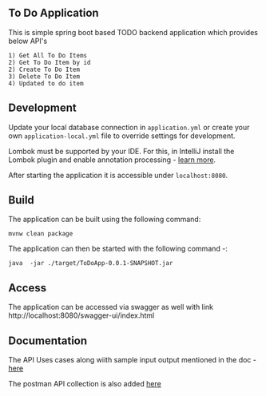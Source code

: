 ## To Do Application

This is simple spring boot based TODO backend application which provides below API's

    1) Get All To Do Items          
    2) Get To Do Item by id
    2) Create To Do Item            
    3) Delete To Do Item            
    4) Updated to do item          

## Development

Update your local database connection in `application.yml` or create your own `application-local.yml` file to override settings for development.

Lombok must be supported by your IDE. For this, in IntelliJ install the Lombok plugin and enable annotation processing - [learn more](https://bootify.io/next-steps/spring-boot-with-lombok.html).

After starting the application it is accessible under `localhost:8080`.

## Build
The application can be built using the following command:

```
mvnw clean package
```

The application can then be started with the following command -:

```
java  -jar ./target/ToDoApp-0.0.1-SNAPSHOT.jar
```

## Access 

The application can be accessed via swagger as well with link http://localhost:8080/swagger-ui/index.html


## Documentation  

The API Uses cases along wiith sample input output mentioned in the doc - [here](https://github.com/Sanket-Murugkar/ToDoApp/blob/79153b3bd7c5d7a1595f6361755344641f1211dc/docs/API_USE_CASES)

The postman API collection is also added  [here](https://github.com/Sanket-Murugkar/ToDoApp/blob/79153b3bd7c5d7a1595f6361755344641f1211dc/docs/TODO.postman_collection.json)
